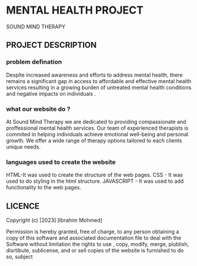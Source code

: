 # MENTAL HEALTH PROJECT
SOUND MIND THERAPY

## PROJECT DESCRIPTION
 ### problem defination
 Despite increased awareness and efforts to address mental health, there remains  a significant gap in access to affordable and effective mental health services resulting in a growing burden of untreated mental health conditions and negative impacts on individuals .
 ### what our website do ?
At Sound Mind Therapy we are dedicated to providing compassionate and proffessional mental health services. Our team of experienced therapists is commited in helping individuals achieve emotional  well-being and personal growth.
We offer a wide range of therapy options tailored to each clients unique needs.
### languages used to create the website
HTML-It was used to create the structure of the web pages.
CSS - It was used to do styling in the html structure.
JAVASCRIPT - It was used to add functionality to the web pages.

## LICENCE
Copyright (c) [2023] [Ibrahim Mohmed]

Permission is hereby granted, free of charge, to any person obtaining a copy of this software and associated documentation file to deal with the Software without limitation the rights to use , copy, modify, merge, piublish, disrtibute, sublicense, and or sell copies of the website is furnished to do so, subject 

